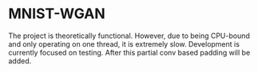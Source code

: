 # MNIST-WGAN
The project is theoretically functional. However, due to being CPU-bound and only operating on one thread, it is extremely slow.
Development is currently focused on testing. After this partial conv based padding will be added.
